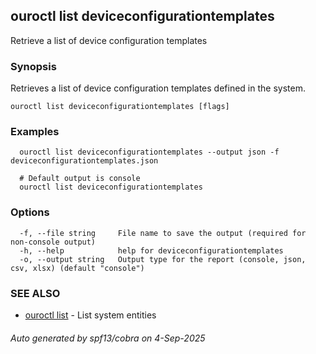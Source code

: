 ## ouroctl list deviceconfigurationtemplates

Retrieve a list of device configuration templates

### Synopsis

Retrieves a list of device configuration templates defined in the system.

```
ouroctl list deviceconfigurationtemplates [flags]
```

### Examples

```
  ouroctl list deviceconfigurationtemplates --output json -f deviceconfigurationtemplates.json

  # Default output is console
  ouroctl list deviceconfigurationtemplates
```

### Options

```
  -f, --file string     File name to save the output (required for non-console output)
  -h, --help            help for deviceconfigurationtemplates
  -o, --output string   Output type for the report (console, json, csv, xlsx) (default "console")
```

### SEE ALSO

* [ouroctl list](ouroctl_list.md)	 - List system entities

###### Auto generated by spf13/cobra on 4-Sep-2025
